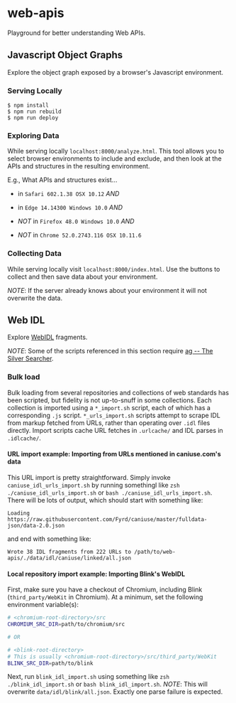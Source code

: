 # web-apis

Playground for better understanding Web APIs.

## Javascript Object Graphs

Explore the object graph exposed by a browser's Javascript environment.

### Serving Locally

    $ npm install
    $ npm run rebuild
    $ npm run deploy

### Exploring Data

While serving locally `localhost:8000/analyze.html`. This tool allows you to
select browser environments to include and exclude, and then look at the APIs
and structures in the resulting environment.

E.g., What APIs and structures exist...

- in `Safari 602.1.38 OSX 10.12` *AND*

- in `Edge 14.14300 Windows 10.0` *AND*

- *NOT* in `Firefox 48.0 Windows 10.0` *AND*

- *NOT* in `Chrome 52.0.2743.116 OSX 10.11.6`

### Collecting Data

While serving locally visit `localhost:8000/index.html`. Use the buttons to
collect and then save data about your environment.

*NOTE*: If the server already knows about your environment it will not
 overwrite the data.

## Web IDL

Explore [WebIDL](https://heycam.github.io/webidl/) fragments.

*NOTE*: Some of the scripts referenced in this section require [ag -- The
 Silver Searcher](https://github.com/ggreer/the_silver_searcher).

### Bulk load

Bulk loading from several repositories and collections of web standards has
been scripted, but fidelity is not up-to-snuff in some collections. Each
collection is imported using a `*_import.sh` script, each of which has a
corresponding `.js` script. `*_urls_import.sh` scripts attempt to scrape IDL
from markup fetched from URLs, rather than operating over `.idl` files
directly. Import scripts cache URL fetches in `.urlcache/` and IDL parses in
`.idlcache/`.

#### URL import example: Importing from URLs mentioned in caniuse.com's data

This URL import is pretty straightforward. Simply invoke
`caniuse_idl_urls_import.sh` by running somethingl like `zsh
./caniuse_idl_urls_import.sh` or `bash ./caniuse_idl_urls_import.sh`. There
will be lots of output, which should start with something like:

```
Loading https://raw.githubusercontent.com/Fyrd/caniuse/master/fulldata-json/data-2.0.json
```

and end with something like:

```
Wrote 38 IDL fragments from 222 URLs to /path/to/web-apis/./data/idl/caniuse/linked/all.json
```

#### Local repository import example: Importing Blink's WebIDL

First, make sure you have a checkout of Chromium, including Blink
(`third_party/WebKit` in Chromium). At a minimum, set the following
environment variable(s):

```zsh
# <chromium-root-directory>/src
CHROMIUM_SRC_DIR=path/to/chromium/src

# OR

# <blink-root-directory>
# This is usually <chromium-root-directory>/src/third_party/WebKit
BLINK_SRC_DIR=path/to/blink
```

Next, run `blink_idl_import.sh` using something like `zsh
./blink_idl_import.sh` or `bash blink_idl_import.sh`. *NOTE*: This will
overwrite `data/idl/blink/all.json`. Exactly one parse failure is expected.
